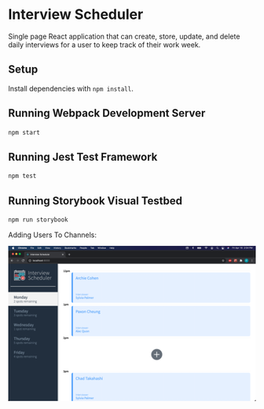 # Interview Scheduler

Single page React application that can create, store, update, and delete daily interviews for a user to keep track of their work week. 

## Setup

Install dependencies with `npm install`.

## Running Webpack Development Server

```sh
npm start
```

## Running Jest Test Framework

```sh
npm test
```

## Running Storybook Visual Testbed

```sh
npm run storybook
```

Adding Users To Channels:

!["1"](/images/1.png)
